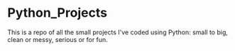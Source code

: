 # Python_Projects
This is a repo of all the small projects I've coded using Python: small to big, clean or messy, serious or for fun.
